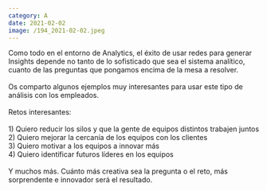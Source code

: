 ```yaml
--- 
category: A 
date: 2021-02-02 
image: /194_2021-02-02.jpeg 
--- 
```


Como todo en el entorno de Analytics, el éxito de usar redes para generar Insights depende no tanto de lo sofisticado que sea el sistema analítico, cuanto de las preguntas que pongamos encima de la mesa a resolver. <br><br>Os comparto algunos ejemplos muy interesantes para usar este tipo de análisis con los empleados. <br><br>Retos interesantes:<br><br>1) Quiero reducir los silos y que la gente de equipos distintos trabajen juntos<br>2) Quiero mejorar la cercanía de los equipos con los clientes<br>3) Quiero motivar a los equipos a innovar más<br>4) Quiero identificar futuros líderes en los equipos<br><br>Y muchos más. Cuánto más creativa sea la pregunta o el reto, más sorprendente e innovador será el resultado.